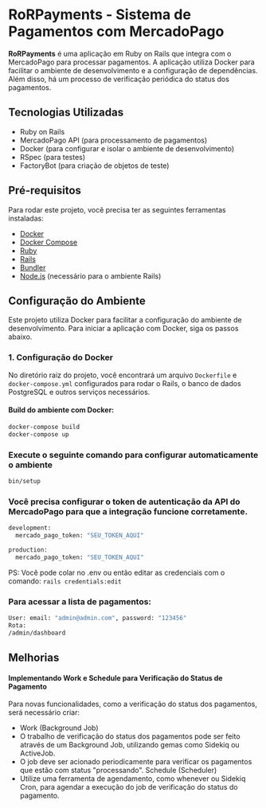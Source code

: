 # RoRPayments - Sistema de Pagamentos com MercadoPago

**RoRPayments** é uma aplicação em Ruby on Rails que integra com o MercadoPago para processar pagamentos. A aplicação utiliza Docker para facilitar o ambiente de desenvolvimento e a configuração de dependências. Além disso, há um processo de verificação periódica do status dos pagamentos.

## Tecnologias Utilizadas

- Ruby on Rails
- MercadoPago API (para processamento de pagamentos)
- Docker (para configurar e isolar o ambiente de desenvolvimento)
- RSpec (para testes)
- FactoryBot (para criação de objetos de teste)

## Pré-requisitos

Para rodar este projeto, você precisa ter as seguintes ferramentas instaladas:

- [Docker](https://www.docker.com/)
- [Docker Compose](https://docs.docker.com/compose/)
- [Ruby](https://www.ruby-lang.org/en/)
- [Rails](https://rubyonrails.org/)
- [Bundler](https://bundler.io/)
- [Node.js](https://nodejs.org/) (necessário para o ambiente Rails)

## Configuração do Ambiente

Este projeto utiliza Docker para facilitar a configuração do ambiente de desenvolvimento. Para iniciar a aplicação com Docker, siga os passos abaixo.

### 1. Configuração do Docker

No diretório raiz do projeto, você encontrará um arquivo `Dockerfile` e `docker-compose.yml` configurados para rodar o Rails, o banco de dados PostgreSQL e outros serviços necessários.

#### Build do ambiente com Docker:

```bash
docker-compose build
docker-compose up
```

### Execute o seguinte comando para configurar automaticamente o ambiente
```bash
bin/setup
```

### Você precisa configurar o token de autenticação da API do MercadoPago para que a integração funcione corretamente.

```bash
development:
  mercado_pago_token: "SEU_TOKEN_AQUI"

production:
  mercado_pago_token: "SEU_TOKEN_AQUI"
```

  PS: Você pode colar no .env ou então editar as credenciais com o comando:
  ```rails credentials:edit```

### Para acessar a lista de pagamentos:
```bash
User: email: "admin@admin.com", password: "123456"
Rota:
/admin/dashboard
```

## Melhorias
#### Implementando Work e Schedule para Verificação do Status de Pagamento
Para novas funcionalidades, como a verificação do status dos pagamentos, será necessário criar:

- Work (Background Job)
- O trabalho de verificação do status dos pagamentos pode ser feito através de um Background Job, utilizando gemas como Sidekiq ou ActiveJob.
- O job deve ser acionado periodicamente para verificar os pagamentos que estão com status "processando".
Schedule (Scheduler)
- Utilize uma ferramenta de agendamento, como whenever ou Sidekiq Cron, para agendar a execução do job de verificação do status do pagamento.
